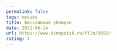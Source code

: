 ```yaml
---
permalink: false
tags: movies
title: Бесславные ублюдки
date: 2021-06-14
url: https://www.kinopoisk.ru/film/9691/
rating: 4
---
```

